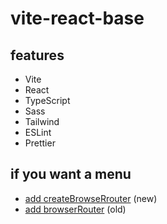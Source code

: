 # vite-react-base

## features

- Vite
- React
- TypeScript
- Sass
- Tailwind
- ESLint
- Prettier

## if you want a menu

- [add createBrowseRrouter](https://github.com/edwardtanguay/vite-react-menu-createbrowserrouter) (new)
- [add browserRouter](https://github.com/edwardtanguay/vite-react-menu-createbrowserrouter) (old)

